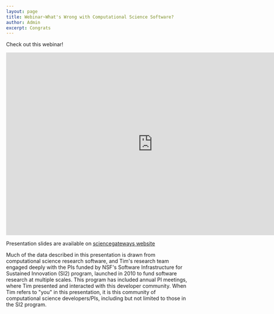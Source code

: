```yaml
---
layout: page
title: Webinar~What's Wrong with Computational Science Software?
author: Admin
excerpt: Congrats
---
```


Check out this webinar!

<iframe width="800" height="500" src="https://www.youtube.com/embed/WgoUFyQg4Js?start=302" frameborder="0" allow="accelerometer; autoplay; encrypted-media; gyroscope; picture-in-picture" allowfullscreen></iframe>


Presentation slides are available on [sciencegateways website](https://sciencegateways.org/documents/20182/25103/What%27s+Wrong+with+Comp.Sci.+Software_+-2.pdf/80b2cbcd-54de-40c7-90fb-3f3edb628235)

Much of the data described in this presentation is drawn from computational science research software, and Tim's research team engaged deeply with the PIs funded by NSF's Software Infrastructure for Sustained Innovation (SI2) program, launched in 2010 to fund software research at multiple scales. This program has included annual PI meetings, where Tim presented and interacted with this developer community. When Tim refers to "you" in this presentation, it is this community of computational science developers/PIs, including but not limited to those in the SI2 program.
